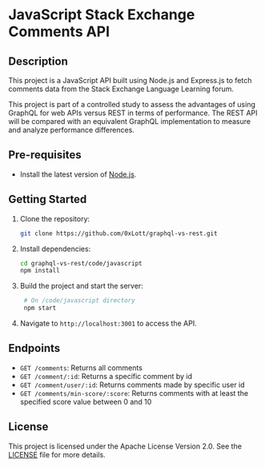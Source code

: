 # JavaScript Stack Exchange Comments API

## Description

This project is a JavaScript API built using Node.js and Express.js to fetch comments data from the Stack Exchange Language Learning forum.

This project is part of a controlled study to assess the advantages of using GraphQL for web APIs versus REST in terms of performance. The REST API will be compared with an equivalent GraphQL implementation to measure and analyze performance differences.

## Pre-requisites

- Install the latest version of [Node.js](https://nodejs.org/en/).

## Getting Started

1. Clone the repository:

   ```bash
   git clone https://github.com/0xLott/graphql-vs-rest.git
   ```

2. Install dependencies:

   ```bash
   cd graphql-vs-rest/code/javascript
   npm install
   ```

3. Build the project and start the server:

   ```bash
    # On /code/javascript directory
    npm start
   ```

4. Navigate to `http://localhost:3001` to access the API.

## Endpoints

- `GET /comments`: Returns all comments
- `GET /comment/:id`: Returns a specific comment by id
- `GET /comment/user/:id`: Returns comments made by specific user id
- `GET /comments/min-score/:score`: Returns comments with at least the specified score value between 0 and 10

## License

This project is licensed under the Apache License
Version 2.0. See the [LICENSE](https://github.com/0xLott/graphql-vs-rest/blob/main/LICENSE) file for more details.
